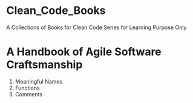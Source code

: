 # Clean_Code_Books
A Collections of Books for Clean Code Series for Learning Purpose Only
# A Handbook of Agile Software Craftsmanship
1. Meaningful Names
2. Functions
3. Comments
